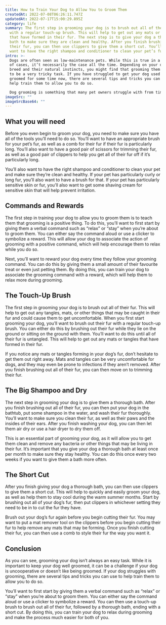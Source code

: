 ```yaml
---
title: How to Train Your Dog to Allow You to Groom Them
createdAt: 2022-07-08T06:26:11.747Z
updatedAt: 2022-07-17T15:00:29.895Z
category: life
summary: The first step in grooming your dog is to brush out all of their fur
  with a regular touch-up brush. This will help to get out any mats or tangles
  that have formed in their fur. The next step is to give your dog a thorough
  bath to make sure they are clean and healthy. After you finish brushing out
  their fur, you can then use clippers to give them a short cut. You’ll also
  want to have the right shampoo and conditioner to clean your pet’s fur.
intro: >-
  Dogs are often seen as low-maintenance pets. While this is true in a lot
  of cases, it’t necessarily the case all the time. Depending on your dog’s
  breed and their natural instincts, you might find that grooming them can prove
  to be a very tricky task. If you have struggled to get your dog used to being
  groomed for some time now, there are several tips and tricks you can use to
  help train them to allow you to do so. 

  Dog grooming is something that many pet owners struggle with from time to time, especially if your pet has a specific type of fur that doesn’t grow too much like long hair or curly hair. It’s natural for dogs to dislike having their hair caught in things like bushes or trees while they hunt or run around outside; however, it can also be difficult when trying to keep their hair short and tidy at home.
imageSrc: ""
imageSrcBase64: ""
---
```


## What you will need

Before you even begin to groom your dog, you need to make sure you have all of the tools you’ll need to do so. You’ll want to have an appropriate brush for your pet’s fur, as well as a comb for their fur if their fur is particularly long. You’ll also want to have a good pair of scissors for trimming their fur, as well as a good pair of clippers to help you get all of their fur off if it’s particularly long.

You’ll also want to have the right shampoo and conditioner to clean your pet and make sure they’re clean and healthy. If your pet has particularly curly or long fur, you’ll also want to have a brush for that. If your pet has particularly sensitive skin or fur, you’ll also want to get some shaving cream for sensitive skin that will help prevent irritation.

## Commands and Rewards

The first step in training your dog to allow you to groom them is to teach them that grooming is a positive thing. To do this, you’ll want to first start by giving them a verbal command such as “relax” or “stay” when you’re about to groom them. You can either say the command aloud or use a clicker to symbolize a reward. This will allow your dog to associate the action of grooming with a positive command, which will help encourage them to relax while you do so.

Next, you’ll want to reward your dog every time they follow your grooming command. You can do this by giving them a small amount of their favourite treat or even just petting them. By doing this, you can train your dog to associate the grooming command with a reward, which will help them to relax more during grooming.

## The Touch-Up Brush

The first step in grooming your dog is to brush out all of their fur. This will help to get out any tangles, mats, or other things that may be caught in their fur and could cause them to get uncomfortable. When you first start grooming your dog, you’ll want to brush out their fur with a regular touch-up brush. You can either do this by brushing out their fur while they lie on the ground or sitting on the ground with them. You’ll want to do this until all of their fur is untangled. This will help to get out any mats or tangles that have formed in their fur.

If you notice any mats or tangles forming in your dog’s fur, don’t hesitate to get them out right away. Mats and tangles can be very uncomfortable for dogs, and they may even be prone to infections if they aren’t removed. After you finish brushing out all of their fur, you can then move on to trimming their fur.

## The Big Shampoo and Dry

The next step in grooming your dog is to give them a thorough bath. After you finish brushing out all of their fur, you can then put your dog in the bathtub, put some shampoo in the water, and wash their fur thoroughly. You’ll want to make sure you clean their fur, as well as their paws and the insides of their ears. After you finish washing your dog, you can then let them air dry or use a hair dryer to dry them off.

This is an essential part of grooming your dog, as it will allow you to get them clean and remove any bacteria or other things that may be living in their fur. It’s important that you give your dog a thorough bath at least once per month to make sure they stay healthy. You can do this once every two weeks if you want to give them a bath more often.

## The Short Cut

After you finish giving your dog a thorough bath, you can then use clippers to give them a short cut. This will help to quickly and easily groom your dog, as well as help them to stay cool during the warm summer months. Start by brushing out all of your dog’s fur, then put clippers in whichever setting they need to be in to cut the fur they have.

Brush out your dog’s fur again before you begin cutting their fur. You may want to put a mat remover tool on the clippers before you begin cutting their fur to help remove any mats that may be forming. Once you finish cutting their fur, you can then use a comb to style their fur the way you want it.

## Conclusion

As you can see, grooming your dog isn’t always an easy task. While it is important to keep your dog well groomed, it can be a challenge if your dog is uncooperative or doesn’t like being groomed. If your dog struggles with grooming, there are several tips and tricks you can use to help train them to allow you to do so.

You’ll want to first start by giving them a verbal command such as “relax” or “stay” when you’re about to groom them. You can either say the command aloud or use a clicker to symbolize a reward. You can then use a touch-up brush to brush out all of their fur, followed by a thorough bath, ending with a short cut. By doing this, you can train your dog to relax during grooming and make the process much easier for both of you.
